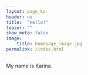 ```yaml
---
layout: page_kz
header: no
title:  "Hello!"
teaser: ""
show_meta: false
image:
    title: homepage_image.jpg
permalink: /index.html
---
```


My name is Karina.